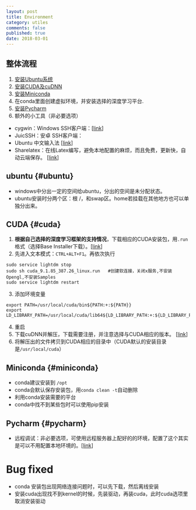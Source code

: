 ```yaml
---
layout: post
title: Environment
category: utiles
comments: false
published: true
date: 2018-03-01
---
```


## 整体流程
1. [安装Ubuntu系统](#ubuntu)
2. [安装CUDA及cuDNN](#cuda)
3. [安装Miniconda](#miniconda)
4. 在conda里面创建虚拟环境，并安装选择的深度学习平台.
5. [安装Pycharm](#pycharm)
6. 额外的小工具（非必要选项）
 * cygwin：Windows SSH客户端：[[link](http://blog.csdn.net/chunleixiahe/article/details/55666792)]
 * JuicSSH：安卓 SSH客户端：
 * Ubuntu 中文输入法 [[link](http://blog.csdn.net/u011795345/article/details/53041707)]
 * Sharelatex：在线Latex编写，避免本地配置的麻烦，而且免费，更新快，自动云端保存。 [[link](https://www.sharelatex.com)]


## ubuntu {#ubuntu}
* windows中分出一定的空间给ubuntu，分出的空间是未分配状态。
* ubuntu安装时分两个区：根 /，和swap区。home若挂载在其他地方也可以单独分出来。

## CUDA {#cuda}
1. **根据自己选择的深度学习框架的支持情况**，下载相应的CUDA安装包，用<code>.run</code>格式（选择Base Installer下载）。[[link](https://developer.nvidia.com/cuda-downloads)]
2. 先进入文本模式：<code>CTRL+ALT+F1</code>。再依次执行
```
sudo service lightdm stop
sudo sh cuda_9.1.85_387.26_linux.run   #创建软连接，关闭x服务,不安装Opengl,不安装Samples
sudo service lightdm restart
```

3. 添加环境变量
```
export PATH=/usr/local/cuda/bin${PATH:+:${PATH}}
export LD_LIBRARY_PATH=/usr/local/cuda/lib64${LD_LIBRARY_PATH:+:${LD_LIBRARY_PATH}}
```
4. 重启
5. 下载cuDNN并解压，下载需要注册，并注意选择与CUDA相应的版本。 [[link](https://developer.nvidia.com/cudnn)]
6. 将解压出的文件拷贝到CUDA相应的目录中（CUDA默认的安装目录是<code>/usr/local/cuda</code>）

## Miniconda {#miniconda}
 * conda建议安装到 <code>/opt</code>
 * conda会默认保存安装包，用<code>conda clean -t</code>自动删除
 * 利用conda安装需要的平台
 * conda中找不到某些包时可以使用pip安装

## Pycharm {#pycharm}
* 远程调试：非必要选项，可使用远程服务器上配好的的环境，配置了这个其实是可以不用配置本地环境的。[[link](https://www.jianshu.com/p/79df9ac88e96)]


 # Bug fixed
  * conda 安装包出现网络连接问题时，可以先下载，然后离线安装
  * 安装cuda出现找不到kernel的时候，先装驱动，再装cuda，此时cuda选项里取消安装驱动
